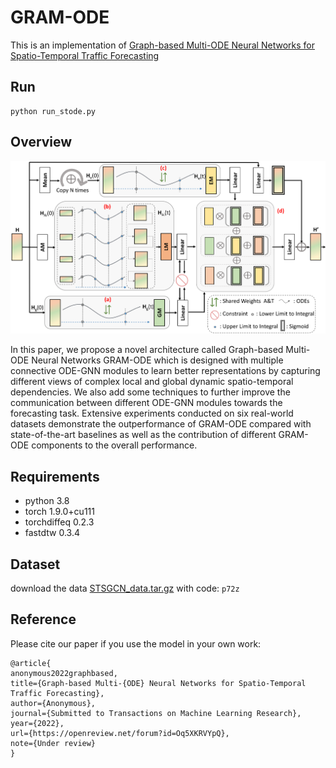 # GRAM-ODE
This is an implementation of [Graph-based Multi-ODE Neural Networks for Spatio-Temporal Traffic Forecasting](https://openreview.net/pdf?id=Oq5XKRVYpQ)

## Run
```
python run_stode.py
```
## Overview

![whole model](figure3_v3.png)

In this paper, we propose a novel architecture called Graph-based Multi-ODE Neural Networks GRAM-ODE which is designed with multiple connective ODE-GNN modules to learn better representations by capturing different views of complex local and global dynamic spatio-temporal dependencies. We also add some techniques to further improve the communication between different ODE-GNN modules towards the forecasting task. Extensive experiments conducted on six real-world datasets demonstrate the outperformance of GRAM-ODE compared with state-of-the-art baselines as well as the contribution of different GRAM-ODE components to the overall performance.

## Requirements
* python 3.8
* torch 1.9.0+cu111
* torchdiffeq 0.2.3
* fastdtw  0.3.4

## Dataset
download the data [STSGCN_data.tar.gz](https://pan.baidu.com/s/1ZPIiOM__r1TRlmY4YGlolw) with code: ```p72z```

## Reference
Please cite our paper if you use the model in your own work:
```
@article{
anonymous2022graphbased,
title={Graph-based Multi-{ODE} Neural Networks for Spatio-Temporal Traffic Forecasting},
author={Anonymous},
journal={Submitted to Transactions on Machine Learning Research},
year={2022},
url={https://openreview.net/forum?id=Oq5XKRVYpQ},
note={Under review}
}
```





